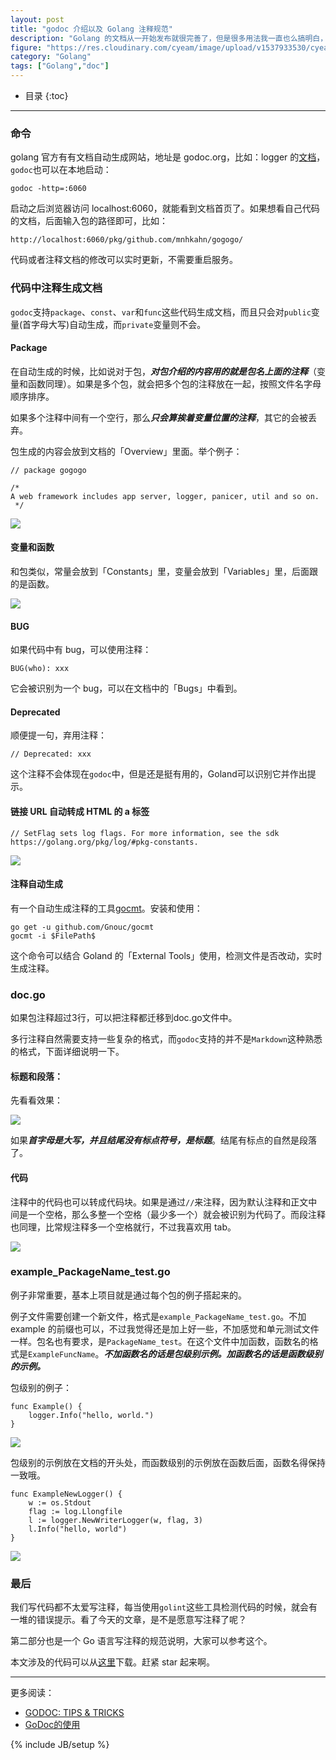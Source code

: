 ```yaml
---
layout: post
title: "godoc 介绍以及 Golang 注释规范"
description: "Golang 的文档从一开始发布就很完善了，但是很多用法我一直也么搞明白，今天详细研究了下，整理出来。"
figure: "https://res.cloudinary.com/cyeam/image/upload/v1537933530/cyeam/WX20180903-181240.png?imageView2/0/q/75|watermark/1/image/aHR0cDovL2N5ZWFtLnFpbml1ZG4uY29tL2JyeWNlLmpwZw==/dissolve/60/gravity/SouthEast/dx/10/dy/10|imageslim"
category: "Golang"
tags: ["Golang","doc"]
---
```


* 目录
{:toc}
---

### 命令

golang 官方有有文档自动生成网站，地址是 godoc.org，比如：logger 的[文档](https://godoc.org/github.com/mnhkahn/gogogo/logger)，`godoc`也可以在本地启动：

	godoc -http=:6060

启动之后浏览器访问 localhost:6060，就能看到文档首页了。如果想看自己代码的文档，后面输入包的路径即可，比如：

	http://localhost:6060/pkg/github.com/mnhkahn/gogogo/

代码或者注释文档的修改可以实时更新，不需要重启服务。

### 代码中注释生成文档

`godoc`支持`package`、`const`、`var`和`func`这些代码生成文档，而且只会对`public`变量(首字母大写)自动生成，而`private`变量则不会。

#### Package

在自动生成的时候，比如说对于包，***对包介绍的内容用的就是包名上面的注释***（变量和函数同理）。如果是多个包，就会把多个包的注释放在一起，按照文件名字母顺序排序。

如果多个注释中间有一个空行，那么***只会算挨着变量位置的注释***，其它的会被丢弃。

包生成的内容会放到文档的「Overview」里面。举个例子：

    // package gogogo
    
    /*
    A web framework includes app server, logger, panicer, util and so on.
     */

![](https://res.cloudinary.com/cyeam/image/upload/v1537933530/cyeam/WX20180903-175717.png)

#### 变量和函数

和包类似，常量会放到「Constants」里，变量会放到「Variables」里，后面跟的是函数。

![](https://res.cloudinary.com/cyeam/image/upload/v1537933530/cyeam/WX20180903-180159.png)

#### BUG

如果代码中有 bug，可以使用注释：

	BUG(who): xxx

它会被识别为一个 bug，可以在文档中的「Bugs」中看到。

#### Deprecated

顺便提一句，弃用注释：

	// Deprecated: xxx

这个注释不会体现在`godoc`中，但是还是挺有用的，Goland可以识别它并作出提示。

#### 链接 URL 自动转成 HTML 的 a 标签

	// SetFlag sets log flags. For more information, see the sdk https://golang.org/pkg/log/#pkg-constants.

![](https://res.cloudinary.com/cyeam/image/upload/v1537933530/cyeam/WX20180903-181240.png)


#### 注释自动生成

有一个自动生成注释的工具[gocmt](https://github.com/Gnouc/gocmt)。安装和使用：

	go get -u github.com/Gnouc/gocmt
	gocmt -i $FilePath$

这个命令可以结合 Goland 的「External Tools」使用，检测文件是否改动，实时生成注释。


### doc.go

如果包注释超过3行，可以把注释都迁移到doc.go文件中。

多行注释自然需要支持一些复杂的格式，而`godoc`支持的并不是`Markdown`这种熟悉的格式，下面详细说明一下。

#### 标题和段落：

先看看效果：

![](https://res.cloudinary.com/cyeam/image/upload/v1537933530/cyeam/WX20180903-182016.png)

如果***首字母是大写，并且结尾没有标点符号，是标题***。结尾有标点的自然是段落了。

#### 代码

注释中的代码也可以转成代码块。如果是通过`//`来注释，因为默认注释和正文中间是一个空格，那么多整一个空格（最少多一个）就会被识别为代码了。而段注释也同理，比常规注释多一个空格就行，不过我喜欢用 tab。

![](https://res.cloudinary.com/cyeam/image/upload/v1537933530/cyeam/WX20180903-183309.png)

### example_PackageName_test.go

例子非常重要，基本上项目就是通过每个包的例子搭起来的。

例子文件需要创建一个新文件，格式是`example_PackageName_test.go`。不加 example 的前缀也可以，不过我觉得还是加上好一些，不加感觉和单元测试文件一样。包名也有要求，是`PackageName_test`。在这个文件中加函数，函数名的格式是`ExampleFuncName`。***不加函数名的话是包级别示例。加函数名的话是函数级别的示例。***

包级别的例子：

	func Example() {
		logger.Info("hello, world.")
	}

![](https://res.cloudinary.com/cyeam/image/upload/v1537933530/cyeam/WX20180903-184620.png)

包级别的示例放在文档的开头处，而函数级别的示例放在函数后面，函数名得保持一致哦。

    func ExampleNewLogger() {
        w := os.Stdout
        flag := log.Llongfile
        l := logger.NewWriterLogger(w, flag, 3)
        l.Info("hello, world")
    }

![](https://res.cloudinary.com/cyeam/image/upload/v1537933530/cyeam/WX20180903-184841.png)

### 最后

我们写代码都不太爱写注释，每当使用`golint`这些工具检测代码的时候，就会有一堆的错误提示。看了今天的文章，是不是愿意写注释了呢？

第二部分也是一个 Go 语言写注释的规范说明，大家可以参考这个。

本文涉及的代码可以从[这里](https://github.com/mnhkahn/gogogo)下载。赶紧 star 起来啊。

---

更多阅读：

+ [GODOC: TIPS & TRICKS](https://elliot.land/post/godoc-tips-tricks)
+ [GoDoc的使用](https://www.jianshu.com/p/b91c4400d4b2)



{% include JB/setup %}
